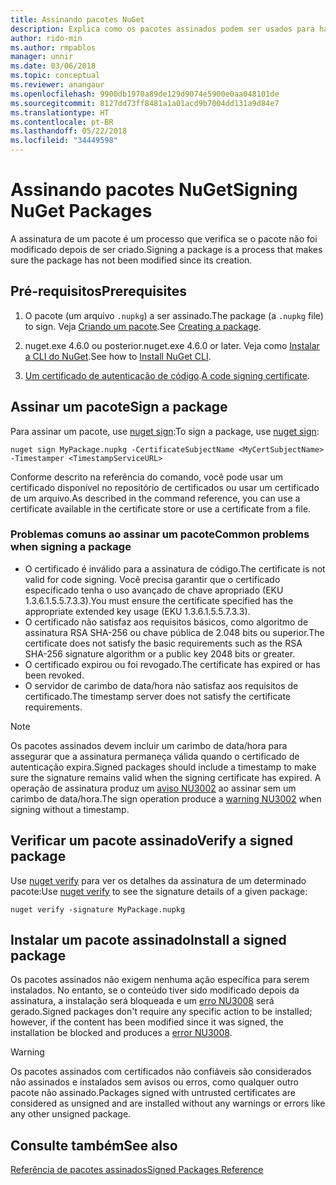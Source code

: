 ```yaml
---
title: Assinando pacotes NuGet
description: Explica como os pacotes assinados podem ser usados para habilitar a verificação de integridade de conteúdo.
author: rido-min
ms.author: rmpablos
manager: unnir
ms.date: 03/06/2018
ms.topic: conceptual
ms.reviewer: anangaur
ms.openlocfilehash: 9900db1970a89de129d9074e5900e0aa048101de
ms.sourcegitcommit: 8127dd73ff8481a1a01acd9b7004dd131a9d84e7
ms.translationtype: HT
ms.contentlocale: pt-BR
ms.lasthandoff: 05/22/2018
ms.locfileid: "34449598"
---
```

# <a name="signing-nuget-packages"></a><span data-ttu-id="e1445-103">Assinando pacotes NuGet</span><span class="sxs-lookup"><span data-stu-id="e1445-103">Signing NuGet Packages</span></span>

<span data-ttu-id="e1445-104">A assinatura de um pacote é um processo que verifica se o pacote não foi modificado depois de ser criado.</span><span class="sxs-lookup"><span data-stu-id="e1445-104">Signing a package is a process that makes sure the package has not been modified since its creation.</span></span>

## <a name="prerequisites"></a><span data-ttu-id="e1445-105">Pré-requisitos</span><span class="sxs-lookup"><span data-stu-id="e1445-105">Prerequisites</span></span>

1. <span data-ttu-id="e1445-106">O pacote (um arquivo `.nupkg`) a ser assinado.</span><span class="sxs-lookup"><span data-stu-id="e1445-106">The package (a `.nupkg` file) to sign.</span></span> <span data-ttu-id="e1445-107">Veja [Criando um pacote](creating-a-package.md).</span><span class="sxs-lookup"><span data-stu-id="e1445-107">See [Creating a package](creating-a-package.md).</span></span>

1. <span data-ttu-id="e1445-108">nuget.exe 4.6.0 ou posterior.</span><span class="sxs-lookup"><span data-stu-id="e1445-108">nuget.exe 4.6.0 or later.</span></span> <span data-ttu-id="e1445-109">Veja como [Instalar a CLI do NuGet](../install-nuget-client-tools.md#nugetexe-cli).</span><span class="sxs-lookup"><span data-stu-id="e1445-109">See how to [Install NuGet CLI](../install-nuget-client-tools.md#nugetexe-cli).</span></span>

1. <span data-ttu-id="e1445-110">[Um certificado de autenticação de código](../reference/signed-packages-reference.md#get-a-code-signing-certificate).</span><span class="sxs-lookup"><span data-stu-id="e1445-110">[A code signing certificate](../reference/signed-packages-reference.md#get-a-code-signing-certificate).</span></span>

## <a name="sign-a-package"></a><span data-ttu-id="e1445-111">Assinar um pacote</span><span class="sxs-lookup"><span data-stu-id="e1445-111">Sign a package</span></span>

<span data-ttu-id="e1445-112">Para assinar um pacote, use [nuget sign](../tools/cli-ref-sign.md):</span><span class="sxs-lookup"><span data-stu-id="e1445-112">To sign a package, use [nuget sign](../tools/cli-ref-sign.md):</span></span>

```cli
nuget sign MyPackage.nupkg -CertificateSubjectName <MyCertSubjectName> -Timestamper <TimestampServiceURL>
```

<span data-ttu-id="e1445-113">Conforme descrito na referência do comando, você pode usar um certificado disponível no repositório de certificados ou usar um certificado de um arquivo.</span><span class="sxs-lookup"><span data-stu-id="e1445-113">As described in the command reference, you can use a certificate available in the certificate store or use a certificate from a file.</span></span>

### <a name="common-problems-when-signing-a-package"></a><span data-ttu-id="e1445-114">Problemas comuns ao assinar um pacote</span><span class="sxs-lookup"><span data-stu-id="e1445-114">Common problems when signing a package</span></span>

- <span data-ttu-id="e1445-115">O certificado é inválido para a assinatura de código.</span><span class="sxs-lookup"><span data-stu-id="e1445-115">The certificate is not valid for code signing.</span></span> <span data-ttu-id="e1445-116">Você precisa garantir que o certificado especificado tenha o uso avançado de chave apropriado (EKU 1.3.6.1.5.5.7.3.3).</span><span class="sxs-lookup"><span data-stu-id="e1445-116">You must ensure the certificate specified has the appropriate extended key usage (EKU 1.3.6.1.5.5.7.3.3).</span></span>
- <span data-ttu-id="e1445-117">O certificado não satisfaz aos requisitos básicos, como algoritmo de assinatura RSA SHA-256 ou chave pública de 2.048 bits ou superior.</span><span class="sxs-lookup"><span data-stu-id="e1445-117">The certificate does not satisfy the basic requirements such as the RSA SHA-256 signature algorithm or a public key 2048 bits or greater.</span></span>
- <span data-ttu-id="e1445-118">O certificado expirou ou foi revogado.</span><span class="sxs-lookup"><span data-stu-id="e1445-118">The certificate has expired or has been revoked.</span></span>
- <span data-ttu-id="e1445-119">O servidor de carimbo de data/hora não satisfaz aos requisitos de certificado.</span><span class="sxs-lookup"><span data-stu-id="e1445-119">The timestamp server does not satisfy the certificate requirements.</span></span>

> [!Note]
> <span data-ttu-id="e1445-120">Os pacotes assinados devem incluir um carimbo de data/hora para assegurar que a assinatura permaneça válida quando o certificado de autenticação expira.</span><span class="sxs-lookup"><span data-stu-id="e1445-120">Signed packages should include a timestamp to make sure the signature remains valid when the signing certificate has expired.</span></span> <span data-ttu-id="e1445-121">A operação de assinatura produz um [aviso NU3002](../reference/Errors-and-Warnings.md#nu3002) ao assinar sem um carimbo de data/hora.</span><span class="sxs-lookup"><span data-stu-id="e1445-121">The sign operation produce a [warning NU3002](../reference/Errors-and-Warnings.md#nu3002) when signing without a timestamp.</span></span>

## <a name="verify-a-signed-package"></a><span data-ttu-id="e1445-122">Verificar um pacote assinado</span><span class="sxs-lookup"><span data-stu-id="e1445-122">Verify a signed package</span></span>

<span data-ttu-id="e1445-123">Use [nuget verify](../tools/cli-ref-verify.md) para ver os detalhes da assinatura de um determinado pacote:</span><span class="sxs-lookup"><span data-stu-id="e1445-123">Use [nuget verify](../tools/cli-ref-verify.md) to see the signature details of a given package:</span></span>

```cli
nuget verify -signature MyPackage.nupkg
```

## <a name="install-a-signed-package"></a><span data-ttu-id="e1445-124">Instalar um pacote assinado</span><span class="sxs-lookup"><span data-stu-id="e1445-124">Install a signed package</span></span>

<span data-ttu-id="e1445-125">Os pacotes assinados não exigem nenhuma ação específica para serem instalados. No entanto, se o conteúdo tiver sido modificado depois da assinatura, a instalação será bloqueada e um [erro NU3008](../reference/Errors-and-Warnings.md#nu3008) será gerado.</span><span class="sxs-lookup"><span data-stu-id="e1445-125">Signed packages don't require any specific action to be installed; however, if the content has been modified since it was signed, the installation be blocked and produces a [error NU3008](../reference/Errors-and-Warnings.md#nu3008).</span></span>

> [!Warning]
> <span data-ttu-id="e1445-126">Os pacotes assinados com certificados não confiáveis são considerados não assinados e instalados sem avisos ou erros, como qualquer outro pacote não assinado.</span><span class="sxs-lookup"><span data-stu-id="e1445-126">Packages signed with untrusted certificates are considered as unsigned and are installed without any warnings or errors like any other unsigned package.</span></span>

## <a name="see-also"></a><span data-ttu-id="e1445-127">Consulte também</span><span class="sxs-lookup"><span data-stu-id="e1445-127">See also</span></span>

[<span data-ttu-id="e1445-128">Referência de pacotes assinados</span><span class="sxs-lookup"><span data-stu-id="e1445-128">Signed Packages Reference</span></span>](../reference/Signed-Packages-Reference.md)
